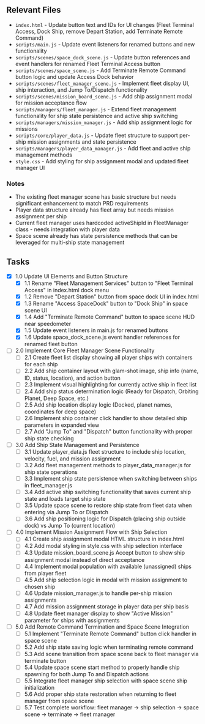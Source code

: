 ## Relevant Files

- `index.html` - Update button text and IDs for UI changes (Fleet Terminal Access, Dock Ship, remove Depart Station, add Terminate Remote Command)
- `scripts/main.js` - Update event listeners for renamed buttons and new functionality  
- `scripts/scenes/space_dock_scene.js` - Update button references and event handlers for renamed Fleet Terminal Access button
- `scripts/scenes/space_scene.js` - Add Terminate Remote Command button logic and update Access Dock behavior
- `scripts/scenes/fleet_manager_scene.js` - Implement fleet display UI, ship interaction, and Jump To/Dispatch functionality
- `scripts/scenes/mission_board_scene.js` - Add ship assignment modal for mission acceptance flow
- `scripts/managers/fleet_manager.js` - Extend fleet management functionality for ship state persistence and active ship switching
- `scripts/managers/mission_manager.js` - Add ship assignment logic for missions
- `scripts/core/player_data.js` - Update fleet structure to support per-ship mission assignments and state persistence
- `scripts/managers/player_data_manager.js` - Add fleet and active ship management methods
- `style.css` - Add styling for ship assignment modal and updated fleet manager UI

### Notes

- The existing fleet manager scene has basic structure but needs significant enhancement to match PRD requirements
- Player data structure already has fleet array but needs mission assignment per ship
- Current fleet manager uses hardcoded activeShipId in FleetManager class - needs integration with player data
- Space scene already has state persistence methods that can be leveraged for multi-ship state management

## Tasks

- [x] 1.0 Update UI Elements and Button Structure
  - [x] 1.1 Rename "Fleet Management Services" button to "Fleet Terminal Access" in index.html dock menu
  - [x] 1.2 Remove "Depart Station" button from space dock UI in index.html
  - [x] 1.3 Rename "Access SpaceDock" button to "Dock Ship" in space scene UI
  - [x] 1.4 Add "Terminate Remote Command" button to space scene HUD near speedometer
  - [x] 1.5 Update event listeners in main.js for renamed buttons
  - [x] 1.6 Update space_dock_scene.js event handler references for renamed fleet button
- [ ] 2.0 Implement Core Fleet Manager Scene Functionality
  - [ ] 2.1 Create fleet list display showing all player ships with containers for each ship
  - [ ] 2.2 Add ship container layout with glam-shot image, ship info (name, ID, status, location), and action button
  - [ ] 2.3 Implement visual highlighting for currently active ship in fleet list
  - [ ] 2.4 Add ship status determination logic (Ready for Dispatch, Orbiting Planet, Deep Space, etc.)
  - [ ] 2.5 Add ship location display logic (Docked, planet names, coordinates for deep space)
  - [ ] 2.6 Implement ship container click handler to show detailed ship parameters in expanded view
  - [ ] 2.7 Add "Jump To" and "Dispatch" button functionality with proper ship state checking
- [ ] 3.0 Add Ship State Management and Persistence
  - [ ] 3.1 Update player_data.js fleet structure to include ship location, velocity, fuel, and mission assignment
  - [ ] 3.2 Add fleet management methods to player_data_manager.js for ship state operations
  - [ ] 3.3 Implement ship state persistence when switching between ships in fleet_manager.js
  - [ ] 3.4 Add active ship switching functionality that saves current ship state and loads target ship state
  - [ ] 3.5 Update space scene to restore ship state from fleet data when entering via Jump To or Dispatch
  - [ ] 3.6 Add ship positioning logic for Dispatch (placing ship outside dock) vs Jump To (current location)
- [ ] 4.0 Implement Mission Assignment Flow with Ship Selection
  - [ ] 4.1 Create ship assignment modal HTML structure in index.html
  - [ ] 4.2 Add modal styling in style.css with ship selection interface
  - [ ] 4.3 Update mission_board_scene.js Accept button to show ship assignment modal instead of direct acceptance
  - [ ] 4.4 Implement modal population with available (unassigned) ships from player fleet
  - [ ] 4.5 Add ship selection logic in modal with mission assignment to chosen ship
  - [ ] 4.6 Update mission_manager.js to handle per-ship mission assignments
  - [ ] 4.7 Add mission assignment storage in player data per ship basis
  - [ ] 4.8 Update fleet manager display to show "Active Mission" parameter for ships with assignments
- [ ] 5.0 Add Remote Command Termination and Space Scene Integration
  - [ ] 5.1 Implement "Terminate Remote Command" button click handler in space scene
  - [ ] 5.2 Add ship state saving logic when terminating remote command
  - [ ] 5.3 Add scene transition from space scene back to fleet manager via terminate button
  - [ ] 5.4 Update space scene start method to properly handle ship spawning for both Jump To and Dispatch actions
  - [ ] 5.5 Integrate fleet manager ship selection with space scene ship initialization
  - [ ] 5.6 Add proper ship state restoration when returning to fleet manager from space scene
  - [ ] 5.7 Test complete workflow: fleet manager → ship selection → space scene → terminate → fleet manager